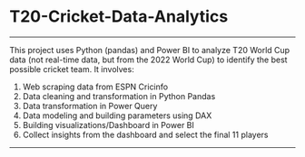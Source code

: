 # T20-Cricket-Data-Analytics

---
This project uses Python (pandas) and Power BI to analyze T20 World Cup data (not real-time data, but from the 2022 World Cup) to identify the best possible cricket team. It involves:
> 
1. Web scraping data from ESPN Cricinfo
2. Data cleaning and transformation in Python Pandas
4. Data transformation in Power Query
5. Data modeling and building parameters using DAX
6. Building visualizations/Dashboard in Power BI
7. Collect insights from the dashboard and select the final 11 players

---
